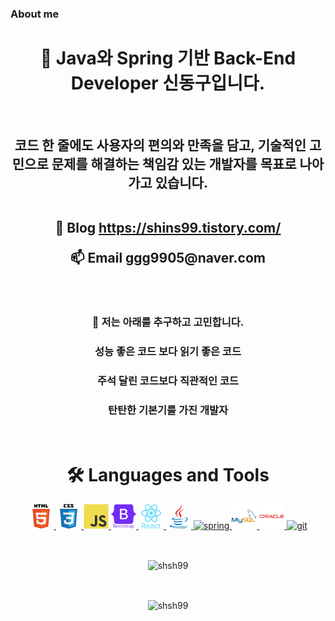 ### About me

<h1 align="center">👋 Java와 Spring 기반 Back-End Developer  신동구입니다.</h1>
<br/>
<h2 align="center">코드 한 줄에도 사용자의 편의와 만족을 담고, 기술적인 고민으로 문제를 해결하는 책임감 있는 개발자를 목표로 나아가고 있습니다.
  

<br/>
<br/>
<p align="center">
  📝 Blog <a href="https://shins99.tistory.com/" target="_blank" rel="noreferrer">https://shins99.tistory.com/</a>
</p>

<p align="center">
  📫 Email <strong>ggg9905@naver.com</strong>
</p>
<br/>

<h3 align="center">🚀 저는 아래를 추구하고 고민합니다.</h3>
<h3 align="center">성능 좋은 코드 보다 읽기 좋은 코드 </h3>
<h3 align="center">주석 달린 코드보다 직관적인 코드 </h3>
<h3 align="center">탄탄한 기본기를 가진 개발자 </h3>
<br/>

<h1 align="center">🛠️ Languages and Tools</h1>
<p align="center">
  <!-- Frontend -->
  <a href="https://www.w3.org/html/" target="_blank" rel="noreferrer">
    <img src="https://raw.githubusercontent.com/devicons/devicon/master/icons/html5/html5-original-wordmark.svg" alt="html5" width="40" height="40"/>
  </a>
  <a href="https://www.w3schools.com/css/" target="_blank" rel="noreferrer">
    <img src="https://raw.githubusercontent.com/devicons/devicon/master/icons/css3/css3-original-wordmark.svg" alt="css3" width="40" height="40"/>
  </a>
  <a href="https://developer.mozilla.org/en-US/docs/Web/JavaScript" target="_blank" rel="noreferrer">
    <img src="https://raw.githubusercontent.com/devicons/devicon/master/icons/javascript/javascript-original.svg" alt="javascript" width="40" height="40"/>
  </a>
  <a href="https://getbootstrap.com" target="_blank" rel="noreferrer">
    <img src="https://raw.githubusercontent.com/devicons/devicon/master/icons/bootstrap/bootstrap-plain-wordmark.svg" alt="bootstrap" width="40" height="40"/>
  </a>
  <a href="https://reactjs.org/" target="_blank" rel="noreferrer">
    <img src="https://raw.githubusercontent.com/devicons/devicon/master/icons/react/react-original-wordmark.svg" alt="react" width="40" height="40"/>
  </a>
  
  <!-- Backend -->
  <a href="https://www.java.com" target="_blank" rel="noreferrer">
    <img src="https://raw.githubusercontent.com/devicons/devicon/master/icons/java/java-original.svg" alt="java" width="40" height="40"/>
  </a>
  <a href="https://spring.io/" target="_blank" rel="noreferrer">
    <img src="https://www.vectorlogo.zone/logos/springio/springio-icon.svg" alt="spring" width="40" height="40"/>
  </a>
  
  <!-- Server/Database -->
  <a href="https://www.mysql.com/" target="_blank" rel="noreferrer">
    <img src="https://raw.githubusercontent.com/devicons/devicon/master/icons/mysql/mysql-original-wordmark.svg" alt="mysql" width="40" height="40"/>
  </a>
  <a href="https://www.oracle.com/" target="_blank" rel="noreferrer">
    <img src="https://raw.githubusercontent.com/devicons/devicon/master/icons/oracle/oracle-original.svg" alt="oracle" width="40" height="40"/>
  </a>
  
  <!-- Version Control -->
  <a href="https://git-scm.com/" target="_blank" rel="noreferrer">
    <img src="https://www.vectorlogo.zone/logos/git-scm/git-scm-icon.svg" alt="git" width="40" height="40"/>
  </a>
</p>

<br/>
<p align="center">
  <img align="center" src="https://github-readme-stats.vercel.app/api?username=shsh99&show_icons=true&locale=en" alt="shsh99" />
</p>
<br/>
<p align="center">
  <img align="center" src="https://github-readme-streak-stats.herokuapp.com/?user=shsh99&" alt="shsh99" />
</p>

<!---
shsh99/shsh99 is a ✨ special ✨ repository because its `README.md` (this file) appears on your GitHub profile.
You can click the Preview link to take a look at your changes.
--->
